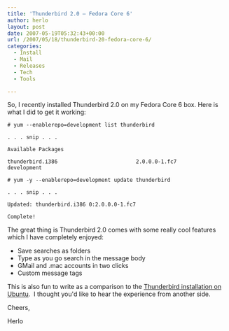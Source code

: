 ```yaml
---
title: 'Thunderbird 2.0 – Fedora Core 6'
author: herlo
layout: post
date: 2007-05-19T05:32:43+00:00
url: /2007/05/18/thunderbird-20-fedora-core-6/
categories:
  - Install
  - Mail
  - Releases
  - Tech
  - Tools

---
```

So, I recently installed Thunderbird 2.0 on my Fedora Core 6 box. Here is what I did to get it working:

`# yum --enablerepo=development list thunderbird`
  
`. . . snip . . .`
  
`Available Packages`
  
`thunderbird.i386                         2.0.0.0-1.fc7          development`

`# yum -y --enablerepo=development update thunderbird`
  
`. . . snip . . .`
  
`Updated: thunderbird.i386 0:2.0.0.0-1.fc7`
  
`Complete!`

The great thing is Thunderbird 2.0 comes with some really cool features which I have completely enjoyed:

  * Save searches as folders
  * Type as you go search in the message body
  * GMail and .mac accounts in two clicks
  * Custom message tags

This is also fun to write as a comparison to the <a href="http://ubuntu-tutorials.com/2007/05/18/manually-install-thunderbird-2-ubuntu-704/" target="_blank">Thunderbird installation on Ubuntu</a>.  I thought you'd like to hear the experience from another side.

Cheers,

Herlo